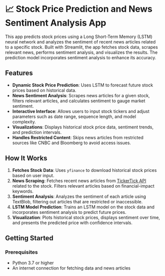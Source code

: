 # 📈 Stock Price Prediction and News Sentiment Analysis App

This app predicts stock prices using a Long Short-Term Memory (LSTM) neural network and analyzes the sentiment of recent news articles related to a specific stock. Built with Streamlit, the app fetches stock data, scrapes relevant news, performs sentiment analysis, and visualizes the results. The prediction model incorporates sentiment analysis to enhance its accuracy.

## Features

- **Dynamic Stock Price Prediction**: Uses LSTM to forecast future stock prices based on historical data.
- **News Sentiment Analysis**: Scrapes news articles for a given stock, filters relevant articles, and calculates sentiment to gauge market sentiment.
- **Interactive Interface**: Allows users to input stock tickers and adjust parameters such as date range, sequence length, and model complexity.
- **Visualizations**: Displays historical stock price data, sentiment trends, and prediction intervals.
- **Handles Restricted Content**: Skips news articles from restricted sources like CNBC and Bloomberg to avoid access issues.

## How It Works

1. **Fetches Stock Data**: Uses `yfinance` to download historical stock prices based on user input.
2. **News Scraping**: Fetches recent news articles from [TickerTick API](https://api.tickertick.com/) related to the stock. Filters relevant articles based on financial-impact keywords.
3. **Sentiment Analysis**: Analyzes the sentiment of each article using TextBlob, filtering out articles that are restricted or inaccessible.
4. **LSTM Model Prediction**: Trains an LSTM model on the stock data and incorporates sentiment analysis to predict future prices.
5. **Visualization**: Plots historical stock prices, displays sentiment over time, and presents the predicted price with confidence intervals.

## Getting Started

### Prerequisites

- Python 3.7 or higher
- An internet connection for fetching data and news articles


